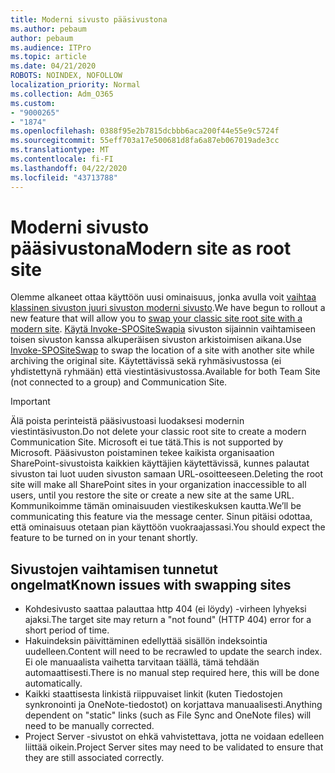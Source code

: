 ```yaml
---
title: Moderni sivusto pääsivustona
ms.author: pebaum
author: pebaum
ms.audience: ITPro
ms.topic: article
ms.date: 04/21/2020
ROBOTS: NOINDEX, NOFOLLOW
localization_priority: Normal
ms.collection: Adm_O365
ms.custom:
- "9000265"
- "1874"
ms.openlocfilehash: 0388f95e2b7815dcbbb6aca200f44e55e9c5724f
ms.sourcegitcommit: 55eff703a17e500681d8fa6a87eb067019ade3cc
ms.translationtype: MT
ms.contentlocale: fi-FI
ms.lasthandoff: 04/22/2020
ms.locfileid: "43713788"
---
```

# <a name="modern-site-as-root-site"></a><span data-ttu-id="9c91b-102">Moderni sivusto pääsivustona</span><span class="sxs-lookup"><span data-stu-id="9c91b-102">Modern site as root site</span></span>

<span data-ttu-id="9c91b-103">Olemme alkaneet ottaa käyttöön uusi ominaisuus, jonka avulla voit [vaihtaa klassinen sivuston juuri sivuston moderni sivusto](https://docs.microsoft.com/sharepoint/modern-root-site).</span><span class="sxs-lookup"><span data-stu-id="9c91b-103">We have begun to rollout a new feature that will allow you to [swap your classic site root site with a modern site](https://docs.microsoft.com/sharepoint/modern-root-site).</span></span> <span data-ttu-id="9c91b-104">[Käytä Invoke-SPOSiteSwapia](https://docs.microsoft.com/powershell/module/sharepoint-online/invoke-spositeswap?view=sharepoint-ps) sivuston sijainnin vaihtamiseen toisen sivuston kanssa alkuperäisen sivuston arkistoimisen aikana.</span><span class="sxs-lookup"><span data-stu-id="9c91b-104">Use [Invoke-SPOSiteSwap](https://docs.microsoft.com/powershell/module/sharepoint-online/invoke-spositeswap?view=sharepoint-ps) to swap the location of a site with another site while archiving the original site.</span></span> <span data-ttu-id="9c91b-105">Käytettävissä sekä ryhmäsivustossa (ei yhdistettynä ryhmään) että viestintäsivustossa.</span><span class="sxs-lookup"><span data-stu-id="9c91b-105">Available for both Team Site (not connected to a group) and Communication Site.</span></span>

>[!Important]
> <span data-ttu-id="9c91b-106">Älä poista perinteistä pääsivustoasi luodaksesi modernin viestintäsivuston.</span><span class="sxs-lookup"><span data-stu-id="9c91b-106">Do not delete your classic root site to create a modern Communication Site.</span></span> <span data-ttu-id="9c91b-107">Microsoft ei tue tätä.</span><span class="sxs-lookup"><span data-stu-id="9c91b-107">This is not supported by Microsoft.</span></span> <span data-ttu-id="9c91b-108">Pääsivuston poistaminen tekee kaikista organisaation SharePoint-sivustoista kaikkien käyttäjien käytettävissä, kunnes palautat sivuston tai luot uuden sivuston samaan URL-osoitteeseen.</span><span class="sxs-lookup"><span data-stu-id="9c91b-108">Deleting the root site will make all SharePoint sites in your organization inaccessible to all users, until you restore the site or create a new site at the same URL.</span></span> <span data-ttu-id="9c91b-109">Kommunikoimme tämän ominaisuuden viestikeskuksen kautta.</span><span class="sxs-lookup"><span data-stu-id="9c91b-109">We’ll be communicating this feature via the message center.</span></span> <span data-ttu-id="9c91b-110">Sinun pitäisi odottaa, että ominaisuus otetaan pian käyttöön vuokraajassasi.</span><span class="sxs-lookup"><span data-stu-id="9c91b-110">You should expect the feature to be turned on in your tenant shortly.</span></span>

## <a name="known-issues-with-swapping-sites"></a><span data-ttu-id="9c91b-111">Sivustojen vaihtamisen tunnetut ongelmat</span><span class="sxs-lookup"><span data-stu-id="9c91b-111">Known issues with swapping sites</span></span>
- <span data-ttu-id="9c91b-112">Kohdesivusto saattaa palauttaa http 404 (ei löydy) -virheen lyhyeksi ajaksi.</span><span class="sxs-lookup"><span data-stu-id="9c91b-112">The target site may return a "not found" (HTTP 404) error for a short period of time.</span></span>
- <span data-ttu-id="9c91b-113">Hakuindeksin päivittäminen edellyttää sisällön indeksointia uudelleen.</span><span class="sxs-lookup"><span data-stu-id="9c91b-113">Content will need to be recrawled to update the search index.</span></span> <span data-ttu-id="9c91b-114">Ei ole manuaalista vaihetta tarvitaan täällä, tämä tehdään automaattisesti.</span><span class="sxs-lookup"><span data-stu-id="9c91b-114">There is no manual step required here, this will be done automatically.</span></span>
- <span data-ttu-id="9c91b-115">Kaikki staattisesta linkistä riippuvaiset linkit (kuten Tiedostojen synkronointi ja OneNote-tiedostot) on korjattava manuaalisesti.</span><span class="sxs-lookup"><span data-stu-id="9c91b-115">Anything dependent on "static" links (such as File Sync and OneNote files) will need to be manually corrected.</span></span>
- <span data-ttu-id="9c91b-116">Project Server -sivustot on ehkä vahvistettava, jotta ne voidaan edelleen liittää oikein.</span><span class="sxs-lookup"><span data-stu-id="9c91b-116">Project Server sites may need to be validated to ensure that they are still associated correctly.</span></span> 
